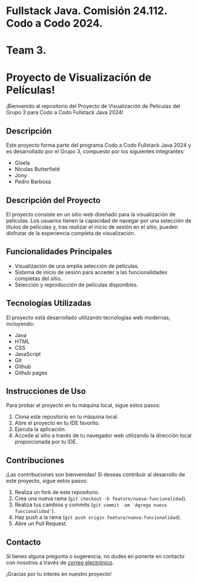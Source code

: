 # Fullstack Java. Comisión 24.112. Codo a Codo 2024.
# Team 3.
# Proyecto de Visualización de Películas! 

¡Bienvenido al repositorio del Proyecto de Visualización de Películas del Grupo 3 para Codo a Codo Fullstack Java 2024!

## Descripción

Este proyecto forma parte del programa Codo a Codo Fullstack Java 2024 y es desarrollado por el Grupo 3, compuesto por los siguientes integrantes:

- Gisela
- Nicolas Butterfield
- Jony
- Pedro Barbosa

## Descripción del Proyecto

El proyecto consiste en un sitio web diseñado para la visualización de películas. Los usuarios tienen la capacidad de navegar por una selección de títulos de películas y, tras realizar el inicio de sesión en el sitio, pueden disfrutar de la experiencia completa de visualización.

## Funcionalidades Principales

- Visualización de una amplia selección de películas.
- Sistema de inicio de sesión para acceder a las funcionalidades completas del sitio.
- Selección y reproducción de películas disponibles.

## Tecnologías Utilizadas

El proyecto está desarrollado utilizando tecnologías web modernas, incluyendo:

- Java
- HTML
- CSS
- JavaScript
- Git
- Github
- Github pages

## Instrucciones de Uso

Para probar el proyecto en tu máquina local, sigue estos pasos:

1. Clona este repositorio en tu máquina local.
2. Abre el proyecto en tu IDE favorito.
3. Ejecuta la aplicación.
4. Accede al sitio a través de tu navegador web utilizando la dirección local proporcionada por tu IDE.

## Contribuciones

¡Las contribuciones son bienvenidas! Si deseas contribuir al desarrollo de este proyecto, sigue estos pasos:

1. Realiza un fork de este repositorio.
2. Crea una nueva rama (`git checkout -b feature/nueva-funcionalidad`).
3. Realiza tus cambios y commits (`git commit -am 'Agrega nueva funcionalidad'`).
4. Haz push a la rama (`git push origin feature/nueva-funcionalidad`).
5. Abre un Pull Request.

## Contacto

Si tienes alguna pregunta o sugerencia, no dudes en ponerte en contacto con nosotros a través de [correo electrónico](nicobutter@gmail.com).

¡Gracias por tu interés en nuestro proyecto!
